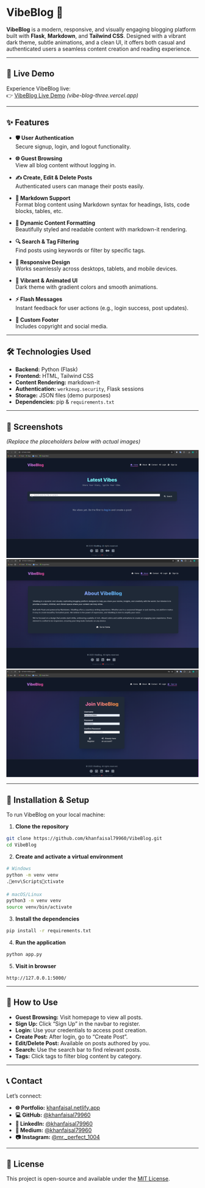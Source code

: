 # VibeBlog 🌟

**VibeBlog** is a modern, responsive, and visually engaging blogging platform built with **Flask**, **Markdown**, and **Tailwind CSS**. Designed with a vibrant dark theme, subtle animations, and a clean UI, it offers both casual and authenticated users a seamless content creation and reading experience.

---

## 🚀 Live Demo

Experience VibeBlog live:  
👉 [VibeBlog Live Demo](#) *(vibe-blog-three.vercel.app)*

---

## ✨ Features

- **🛡️ User Authentication**  
  Secure signup, login, and logout functionality.

- **🌐 Guest Browsing**  
  View all blog content without logging in.

- **✍️ Create, Edit & Delete Posts**  
  Authenticated users can manage their posts easily.

- **📑 Markdown Support**  
  Format blog content using Markdown syntax for headings, lists, code blocks, tables, etc.

- **🎨 Dynamic Content Formatting**  
  Beautifully styled and readable content with markdown-it rendering.

- **🔍 Search & Tag Filtering**  
  Find posts using keywords or filter by specific tags.

- **📱 Responsive Design**  
  Works seamlessly across desktops, tablets, and mobile devices.

- **🌈 Vibrant & Animated UI**  
  Dark theme with gradient colors and smooth animations.

- **⚡ Flash Messages**  
  Instant feedback for user actions (e.g., login success, post updates).

- **📎 Custom Footer**  
  Includes copyright and social media.

---

## 🛠️ Technologies Used

- **Backend:** Python (Flask)
- **Frontend:** HTML, Tailwind CSS
- **Content Rendering:** markdown-it
- **Authentication:** `werkzeug.security`, Flask sessions
- **Storage:** JSON files (demo purposes)
- **Dependencies:** pip & `requirements.txt`

---

## 📸 Screenshots

*(Replace the placeholders below with actual images)*

![Alt Text](./assets/screenshot_1.png)
![Alt Text](./assets/screenshot_2.png)
![Alt Text](./assets/screenshot_3.png)


---

## 🧪 Installation & Setup

To run VibeBlog on your local machine:

1. **Clone the repository**

```bash
git clone https://github.com/khanfaisal79960/VibeBlog.git
cd VibeBlog
```

2. **Create and activate a virtual environment**

```bash
# Windows
python -m venv venv
.env\Scriptsctivate

# macOS/Linux
python3 -m venv venv
source venv/bin/activate
```

3. **Install the dependencies**

```bash
pip install -r requirements.txt
```

4. **Run the application**

```bash
python app.py
```

5. **Visit in browser**

```
http://127.0.0.1:5000/
```

---

## 📝 How to Use

- **Guest Browsing:** Visit homepage to view all posts.
- **Sign Up:** Click “Sign Up” in the navbar to register.
- **Login:** Use your credentials to access post creation.
- **Create Post:** After login, go to “Create Post”.
- **Edit/Delete Post:** Available on posts authored by you.
- **Search:** Use the search bar to find relevant posts.
- **Tags:** Click tags to filter blog content by category.

---

## 📞 Contact

Let’s connect:

- **🌐 Portfolio:** [khanfaisal.netlify.app](https://khanfaisal.netlify.app)
- **💻 GitHub:** [@khanfaisal79960](https://github.com/khanfaisal79960)
- **🔗 LinkedIn:** [@khanfaisal79960](https://www.linkedin.com/in/khanfaisal79960)
- **📝 Medium:** [@khanfaisal79960](https://medium.com/@khanfaisal79960)
- **📷 Instagram:** [@mr._perfect_1004](https://instagram.com/mr._perfect_1004)

---

## 📄 License

This project is open-source and available under the [MIT License](LICENSE).
